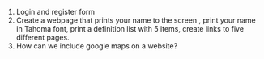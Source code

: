 1. Login and register form 
2. Create a webpage that prints your name to the screen , print your name in Tahoma font, 
print a definition list with 5 items, create links to five different pages. 
3. How can we include google maps on a website?

